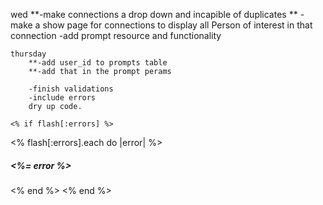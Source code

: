 wed 
    **-make connections a drop down and incapible of duplicates
   ** -make a show page for connections to display all Person of        interest  in that connection 
    -add prompt resource and functionality 
    

    thursday
        **-add user_id to prompts table
        **-add that in the prompt perams

        -finish validations
        -include errors
        dry up code.

    <% if flash[:errors] %>
   <% flash[:errors].each do |error|   %>
   <h5 class="red"> <%= error %></h5>
  <% end %>
<% end %>
